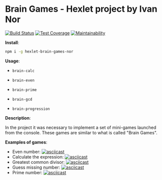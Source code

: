 # Brain Games - Hexlet project by Ivan Nor
[![Build Status](https://travis-ci.com/ivan-nor/project-lvl1-s486.svg?branch=master)](https://travis-ci.com/ivan-nor/project-lvl1-s486) [![Test Coverage](https://api.codeclimate.com/v1/badges/a99a88d28ad37a79dbf6/test_coverage)](https://codeclimate.com/github/codeclimate/codeclimate/test_coverage) [![Maintainability](https://api.codeclimate.com/v1/badges/a99a88d28ad37a79dbf6/maintainability)](https://codeclimate.com/github/codeclimate/codeclimate/maintainability)

**Install**:
```bash
npm i -g hexlet-brain-games-nor
```
**Usage**:

- ```brain-calc```

- ```brain-even```

- ```brain-prime```

- ```brain-gcd```

- ```brain-progression```

**Description**:
  
In the project it was necessary to implement a set of mini-games launched from the console. These games are similar to what is called "Brain Games".

**Examples of games**:
  
- Even number:
[![asciicast](https://asciinema.org/a/ZbQdioM15cUi1ZM4nMOYkB3DS.svg)](https://asciinema.org/a/ZbQdioM15cUi1ZM4nMOYkB3DS)
- Calculate the expression:
[![asciicast](https://asciinema.org/a/XhjCv8bLhzoSlSVplLU0JUwpC.svg)](https://asciinema.org/a/XhjCv8bLhzoSlSVplLU0JUwpC)
- Greatest common divisor:
[![asciicast](https://asciinema.org/a/wQQCnII6A1P3tYBH3Ds6RKBEk.svg)](https://asciinema.org/a/wQQCnII6A1P3tYBH3Ds6RKBEk)
- Guess missing number:
[![asciicast](https://asciinema.org/a/owjSimzmkQAKmdzx6DBwVCoaE.svg)](https://asciinema.org/a/owjSimzmkQAKmdzx6DBwVCoaE)
- Prime number:
[![asciicast](https://asciinema.org/a/IyIlwXc1umL5MLqdStk28ulKM.svg)](https://asciinema.org/a/IyIlwXc1umL5MLqdStk28ulKM)

